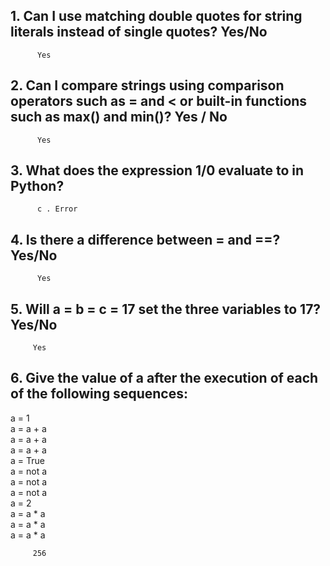 ## 1. Can I use matching double quotes for string literals instead of single quotes? Yes/No  

		  Yes  

## 2. Can I compare strings using comparison operators such as = and < or built-in functions such as max() and min()? Yes / No  

		  Yes  

## 3. What does the expression 1/0 evaluate to in Python?  

		  c . Error  

## 4. Is there a difference between = and ==? Yes/No  

		  Yes  

## 5. Will a = b = c = 17 set the three variables to 17? Yes/No  

		 Yes  

## 6. Give the value of a after the execution of each of the following sequences:  

a = 1  
a = a + a  
a = a + a  
a = a + a  
a = True  
a = not a  
a = not a  
a = not a  
a = 2  
a = a * a  
a = a * a  
a = a * a  

		 256



